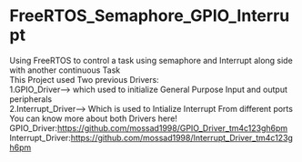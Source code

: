 # FreeRTOS_Semaphore_GPIO_Interrupt
Using FreeRTOS to control a task using semaphore and Interrupt along side with another continuous Task  
This Project used Two previous Drivers:  
1.GPIO_Driver--> which used to initialize General Purpose Input and output peripherals  
2.Interrupt_Driver--> Which is used to Intialize Interrupt From different ports  
You can know more about both Drivers here!
GPIO_Driver:https://github.com/mossad1998/GPIO_Driver_tm4c123gh6pm
Interrupt_Driver:https://github.com/mossad1998/Interrupt_Driver_tm4c123gh6pm
